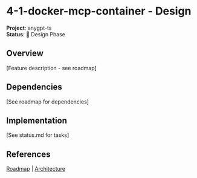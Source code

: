 # 4-1-docker-mcp-container - Design

**Project**: anygpt-ts  
**Status**: 🔄 Design Phase

## Overview
[Feature description - see roadmap]

## Dependencies
[See roadmap for dependencies]

## Implementation
[See status.md for tasks]

## References
[Roadmap](../../roadmap.md) | [Architecture](../../architecture.md)

